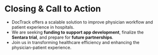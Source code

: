 # Closing & Call to Action

- DocTrack offers a scalable solution to improve physician workflow and patient experience in hospitals.
- We are seeking **funding to support app development**, finalize the **Sentara trial**, and prepare for **future partnerships**.
- Join us in transforming healthcare efficiency and enhancing the physician-patient experience.